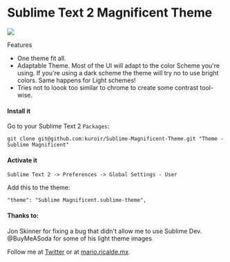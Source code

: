 # Sublime Text 2 Magnificent Theme

![](http://dl.dropbox.com/u/4651065/screenshots/2012/2/27-16h26m44s.png)

Features

- One theme fit all.
- Adaptable Theme. Most of the UI will adapt to the color Scheme you're using. If you're using a dark scheme the theme will try no to use bright colors. Same happens for Light schemes!
- Tries not to loook too similar to chrome to create some contrast tool-wise.


#### Install it

Go to your Sublime Text 2 `Packages`:

    git clone git@github.com:kuroir/Sublime-Magnificent-Theme.git "Theme - Sublime Magnificent"

#### Activate it

`Sublime Text 2 -> Preferences -> Global Settings - User`

Add this to the theme:

    "theme": "Sublime Magnificent.sublime-theme",

#### Thanks to:

Jon Skinner for fixing a bug that didn't allow me to use Sublime Dev.
@BuyMeASoda for some of his light theme images

Follow me at [Twitter](http://twitter.com/mario_ricalde) or at [mario.ricalde.mx](http://mario.ricalde.mx).
